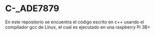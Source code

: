 # C-_ADE7879
En este repositorio se encuentra el código escrito en c++ usando el compilador gcc de Linux, el cual es ejecutado en una raspberry Pi 3B+
